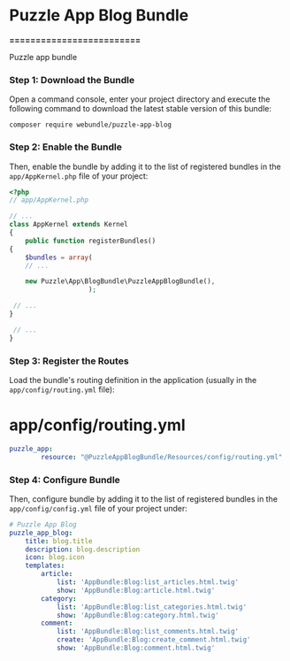 # Puzzle App Blog Bundle
**=========================**

Puzzle app bundle

### Step 1: Download the Bundle

Open a command console, enter your project directory and execute the following command to download the latest stable version of this bundle:

`composer require webundle/puzzle-app-blog`

### Step 2: Enable the Bundle

Then, enable the bundle by adding it to the list of registered bundles in the `app/AppKernel.php` file of your project:

```php
<?php
// app/AppKernel.php

// ...
class AppKernel extends Kernel
{
    public function registerBundles()
{
    $bundles = array(
    // ...

    new Puzzle\App\BlogBundle\PuzzleAppBlogBundle(),
                    );

 // ...
}

 // ...
}
```

### Step 3: Register the Routes

Load the bundle's routing definition in the application (usually in the `app/config/routing.yml` file):

# app/config/routing.yml
```yaml
puzzle_app:
        resource: "@PuzzleAppBlogBundle/Resources/config/routing.yml"
```

### Step 4: Configure Bundle

Then, configure bundle by adding it to the list of registered bundles in the `app/config/config.yml` file of your project under:

```yaml
# Puzzle App Blog
puzzle_app_blog:
    title: blog.title
    description: blog.description
    icon: blog.icon
    templates:
        article:
            list: 'AppBundle:Blog:list_articles.html.twig'
            show: 'AppBundle:Blog:article.html.twig'
        category:
            list: 'AppBundle:Blog:list_categories.html.twig'
            show: 'AppBundle:Blog:category.html.twig'
        comment:
            list: 'AppBundle:Blog:list_comments.html.twig'
            create: 'AppBundle:Blog:create_comment.html.twig'
            show: 'AppBundle:Blog:comment.html.twig'
```